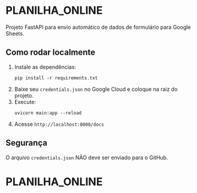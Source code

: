 # PLANILHA_ONLINE

Projeto FastAPI para envio automático de dados de formulário para Google Sheets.

## Como rodar localmente

1. Instale as dependências:
    ```
    pip install -r requirements.txt
    ```
2. Baixe seu `credentials.json` no Google Cloud e coloque na raiz do projeto.
3. Execute:
    ```
    uvicorn main:app --reload
    ```
4. Acesse `http://localhost:8000/docs`

## Segurança

O arquivo `credentials.json` NÃO deve ser enviado para o GitHub.
# PLANILHA_ONLINE
